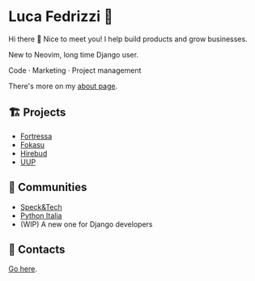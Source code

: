 # Luca Fedrizzi 🍜

Hi there 👋 Nice to meet you!
I help build products and grow businesses.

New to Neovim, long time Django user.

Code · Marketing · Project management

There's more on my [about page](https://lucafedrizzi.com/about).

## 🏗 Projects

- [Fortressa](https://fortressa.com/)
- [Fokasu](https://fokasu.app/)
- [Hirebud](https://twitter.com/hirebudHQ)
- [UUP](https://twitter.com/uupapp)

## 👥 Communities

- [Speck&Tech](https://speckand.tech/)
- [Python Italia](https://www.python.it/comunita/)
- (WIP) A new one for Django developers

## 📡 Contacts

[Go here](https://lucafedrizzi.com/links).
